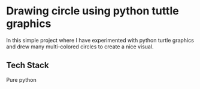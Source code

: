 
# Drawing circle using python tuttle graphics

In this simple project where I have experimented 
with python turtle graphics and drew many multi-colored
circles to create a nice visual. 

## Tech Stack

Pure python


